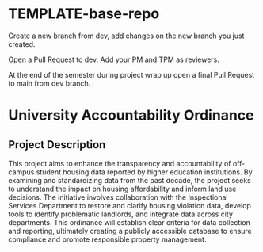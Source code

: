 # TEMPLATE-base-repo

Create a new branch from dev, add changes on the new branch you just created.

Open a Pull Request to dev. Add your PM and TPM as reviewers. 

At the end of the semester during project wrap up open a final Pull Request to main from dev branch.

# University Accountability Ordinance

## Project Description

This project aims to enhance the transparency and accountability of off-campus student housing data reported by higher education institutions. By examining and standardizing data from the past decade, the project seeks to understand the impact on housing affordability and inform land use decisions. The initiative involves collaboration with the Inspectional Services Department to restore and clarify housing violation data, develop tools to identify problematic landlords, and integrate data across city departments. This ordinance will establish clear criteria for data collection and reporting, ultimately creating a publicly accessible database to ensure compliance and promote responsible property management.